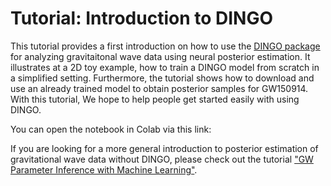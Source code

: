 # Tutorial: Introduction to DINGO

This tutorial provides a first introduction on how to use the [DINGO package](https://github.com/dingo-gw/dingo) for analyzing gravitaitonal wave data using neural posterior estimation.
It illustrates at a 2D toy example, how to train a DINGO model from scratch in a simplified setting. Furthermore, the tutorial shows how to download and use an already trained model to obtain posterior samples for GW150914. 
With this tutorial, We hope to help people get started easily with using DINGO.

You can open the notebook in Colab via this link: 

If you are looking for a more general introduction to posterior estimation of gravitational wave data without DINGO, please check out the tutorial ["GW Parameter Inference with Machine Learning"](https://github.com/stephengreen/gw-school-corfu-2023).

